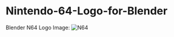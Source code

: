 # Nintendo-64-Logo-for-Blender
Blender N64 Logo
 Image:
 ![N64](https://user-images.githubusercontent.com/118697009/216801710-284649bb-1cbd-44c1-bd6c-e8f22f5ada8c.png)
